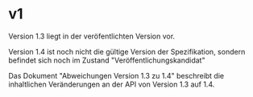 # v1

Version 1.3 liegt in der veröfentlichten Version vor.

Version 1.4 ist noch nicht die gültige Version der Spezifikation, sondern befindet sich noch im Zustand "Veröffentlichungskandidat"

Das Dokument "Abweichungen Version 1.3 zu 1.4" beschreibt die inhaltlichen Veränderungen an der API von Version 1.3 auf 1.4.
